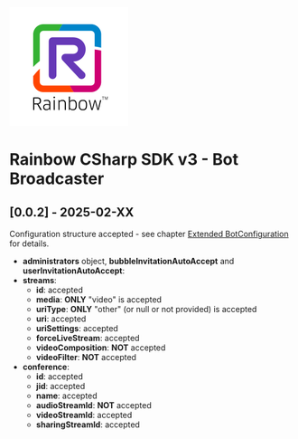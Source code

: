![Rainbow](./../../../logo_rainbow.png)

# Rainbow CSharp SDK v3 - Bot Broadcaster

##  [0.0.2] - 2025-02-XX
Configuration structure accepted - see chapter [Extended BotConfiguration](../README.md#ExtendedBotConfiguration) for details.

- **administrators** object, **bubbleInvitationAutoAccept** and **userInvitationAutoAccept**: 
- **streams**:
    - **id**: accepted
    - **media**: **ONLY** "video" is accepted
    - **uriType**: **ONLY** "other" (or null or not provided) is accepted
    - **uri**: accepted
    - **uriSettings**: accepted
    - **forceLiveStream**: accepted
    - **videoComposition**: **NOT** accepted
    - **videoFilter**: **NOT** accepted
- **conference**: 
    - **id**: accepted
    - **jid**: accepted
    - **name**: accepted
    - **audioStreamId**: **NOT** accepted
    - **videoStreamId**: accepted
    - **sharingStreamId**: accepted
